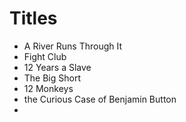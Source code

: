 # Titles

- A River Runs Through It
- Fight Club
- 12 Years a Slave
- The Big Short
- 12 Monkeys
- the Curious Case of Benjamin Button
- 


